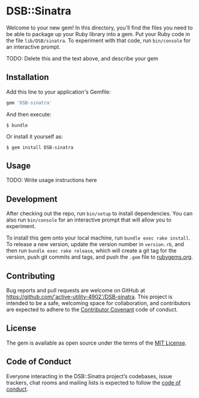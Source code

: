 # DSB::Sinatra

Welcome to your new gem! In this directory, you'll find the files you need to be able to package up your Ruby library into a gem. Put your Ruby code in the file `lib/DSB/sinatra`. To experiment with that code, run `bin/console` for an interactive prompt.

TODO: Delete this and the text above, and describe your gem

## Installation

Add this line to your application's Gemfile:

```ruby
gem 'DSB-sinatra'
```

And then execute:

    $ bundle

Or install it yourself as:

    $ gem install DSB-sinatra

## Usage

TODO: Write usage instructions here

## Development

After checking out the repo, run `bin/setup` to install dependencies. You can also run `bin/console` for an interactive prompt that will allow you to experiment.

To install this gem onto your local machine, run `bundle exec rake install`. To release a new version, update the version number in `version.rb`, and then run `bundle exec rake release`, which will create a git tag for the version, push git commits and tags, and push the `.gem` file to [rubygems.org](https://rubygems.org).

## Contributing

Bug reports and pull requests are welcome on GitHub at https://github.com/'active-utility-4902'/DSB-sinatra. This project is intended to be a safe, welcoming space for collaboration, and contributors are expected to adhere to the [Contributor Covenant](http://contributor-covenant.org) code of conduct.

## License

The gem is available as open source under the terms of the [MIT License](https://opensource.org/licenses/MIT).

## Code of Conduct

Everyone interacting in the DSB::Sinatra project’s codebases, issue trackers, chat rooms and mailing lists is expected to follow the [code of conduct](https://github.com/'active-utility-4902'/DSB-sinatra/blob/master/CODE_OF_CONDUCT.md).
